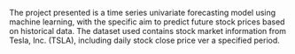 The project presented is a time series univariate forecasting model using machine learning, with the specific aim to predict future stock prices based on historical data. The dataset used contains stock market information from Tesla, Inc. (TSLA), including daily stock close price ver a specified period.
